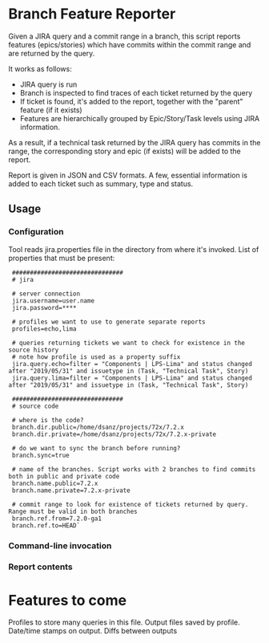 # Branch Feature Reporter

Given a JIRA query and a commit range in a branch, this script reports features (epics/stories) 
 which have commits within the commit range and are returned by the query.
  
It works as follows:
* JIRA query is run
* Branch is inspected to find traces of each ticket returned by the query
* If ticket is found, it's added to the report, together with the "parent" feature (if it exists)
* Features are hierarchically grouped by Epic/Story/Task levels using JIRA information.

As a result, if a technical task returned by the JIRA query has commits in the range, the corresponding story and epic (if exists) will be added to the report.

Report is given in JSON and CSV formats. A few, essential information is added to each ticket such as summary, type and status.

## Usage
### Configuration
Tool reads jira.properties file in the directory from where it's invoked. 
List of properties that must be present:

```properties
 ###############################
 # jira
 
 # server connection 
 jira.username=user.name
 jira.password=****
 
 # profiles we want to use to generate separate reports
 profiles=echo,lima
 
 # queries returning tickets we want to check for existence in the source history
 # note how profile is used as a property suffix
 jira.query.echo=filter = "Components | LPS-Lima" and status changed after "2019/05/31" and issuetype in (Task, "Technical Task", Story)
 jira.query.lima=filter = "Components | LPS-Lima" and status changed after "2019/05/31" and issuetype in (Task, "Technical Task", Story)
 
 ###############################
 # source code
 
 # where is the code?
 branch.dir.public=/home/dsanz/projects/72x/7.2.x
 branch.dir.private=/home/dsanz/projects/72x/7.2.x-private
 
 # do we want to sync the branch before running? 
 branch.sync=true
 
 # name of the branches. Script works with 2 branches to find commits both in public and private code
 branch.name.public=7.2.x
 branch.name.private=7.2.x-private
 
 # commit range to look for existence of tickets returned by query. Range must be valid in both branches
 branch.ref.from=7.2.0-ga1
 branch.ref.to=HEAD` 
```
### Command-line invocation

### Report contents

# Features to come
Profiles to store many queries in this file. Output files saved by profile. Date/time stamps on output. Diffs between outputs